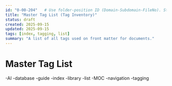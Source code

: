 ```yaml
---
id: "0-00-204"   # Use folder-position ID (Domain-Subdomain-FileNo). Stable even if title changes.
title: "Master Tag List (Tag Inventory)"
status: draft
created: 2025-09-15
updated: 2025-09-15
tags: [index, tagging, list]
summary: "A list of all tags used on front matter for documents."
---
```


# Master Tag List
-AI
-database
-guide
-index
-library
-list
-MOC
-navigation
-tagging